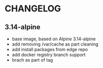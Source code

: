 # CHANGELOG

## 3.14-alpine

- base image, based on Alpine 3.14-alpine
- add removing /var/cache as part cleaning
- add install packages from edge repo
- add docker registry branch support
- brach as part of tag
